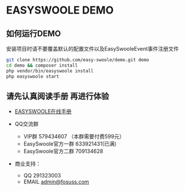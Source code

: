 # EASYSWOOLE DEMO

## 如何运行DEMO

安装项目时请不要覆盖默认的配置文件以及EasySwooleEvent事件注册文件

```bash
git clone https://github.com/easy-swoole/demo.git demo
cd demo && composer install
php vendor/bin/easyswoole install
php easyswoole start
```

## 请先认真阅读手册 再进行体验

- [EASYSWOOLE在线手册](https://www.easyswoole.com)
- QQ交流群
    - VIP群 579434607 （本群需要付费599元）
    - EasySwoole官方一群 633921431(已满)
    - EasySwoole官方二群 709134628
    
- 商业支持：
    - QQ 291323003
    - EMAIL admin@fosuss.com